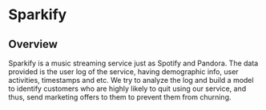 # Sparkify

## Overview
Sparkify is a music streaming service just as Spotify and Pandora. The data provided is the user log of the service, having demographic info, user activities, 
timestamps and etc. We try to analyze the log and build a model to identify customers who are highly likely to quit using our service, and thus, 
send marketing offers to them to prevent them from churning.
